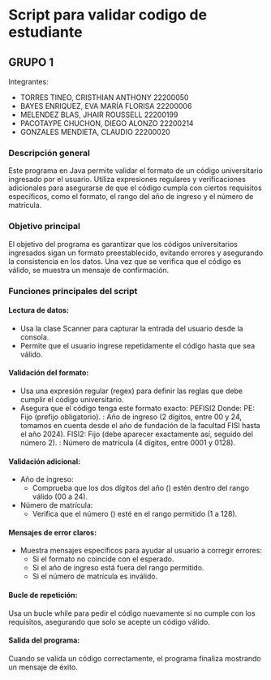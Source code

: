 # Script para validar codigo de estudiante

## GRUPO 1
Integrantes:
- TORRES TINEO, CRISTHIAN ANTHONY 	22200050
- BAYES ENRIQUEZ, EVA MARÍA FLORISA 	22200006
- MELENDEZ BLAS, JHAIR ROUSSELL	22200199
- PACOTAYPE CHUCHON, DIEGO ALONZO	22200214
- GONZALES MENDIETA, CLAUDIO	22200020

### Descripción general
Este programa en Java permite validar el formato de un código universitario ingresado por el usuario. Utiliza expresiones regulares y verificaciones adicionales para asegurarse de que el código cumpla con ciertos requisitos específicos, como el formato, el rango del año de ingreso y el número de matrícula.

### Objetivo principal
El objetivo del programa es garantizar que los códigos universitarios ingresados sigan un formato preestablecido, evitando errores y asegurando la consistencia en los datos. Una vez que se verifica que el código es válido, se muestra un mensaje de confirmación.

### Funciones principales del script
#### Lectura de datos:
- Usa la clase Scanner para capturar la entrada del usuario desde la consola.
- Permite que el usuario ingrese repetidamente el código hasta que sea válido.

#### Validación del formato:
- Usa una expresión regular (regex) para definir las reglas que debe cumplir el código universitario.
- Asegura que el código tenga este formato exacto: PE<aa>FISI2<nnnn>
  Donde:
  PE: Fijo (prefijo obligatorio).
  <aa>: Año de ingreso (2 dígitos, entre 00 y 24, tomamos en cuenta desde el año de fundación de la facultad FISI hasta el año 2024).
  FISI2: Fijo (debe aparecer exactamente así, seguido del número 2).
  <nnnn>: Número de matrícula (4 dígitos, entre 0001 y 0128).

#### Validación adicional:
- Año de ingreso:
  - Comprueba que los dos dígitos del año (<aa>) estén dentro del rango válido (00 a 24).
- Número de matrícula:
  - Verifica que el número (<nnnn>) esté en el rango permitido (1 a 128).

#### Mensajes de error claros:
- Muestra mensajes específicos para ayudar al usuario a corregir errores:
  - Si el formato no coincide con el esperado.
  - Si el año de ingreso está fuera del rango permitido.
  - Si el número de matrícula es inválido.

#### Bucle de repetición:
Usa un bucle while para pedir el código nuevamente si no cumple con los requisitos, asegurando que solo se acepte un código válido.

#### Salida del programa:
Cuando se valida un código correctamente, el programa finaliza mostrando un mensaje de éxito.
